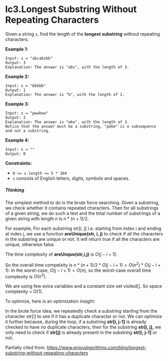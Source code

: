 # lc3.Longest Substring Without Repeating Characters


Given a string `s`, find the length of the **longest substring** without repeating characters.

 

**Example 1:**

```
Input: s = "abcabcbb"
Output: 3
Explanation: The answer is "abc", with the length of 3.
```

**Example 2:**

```
Input: s = "bbbbb"
Output: 1
Explanation: The answer is "b", with the length of 1.
```

**Example 3:**

```
Input: s = "pwwkew"
Output: 3
Explanation: The answer is "wke", with the length of 3.
Notice that the answer must be a substring, "pwke" is a subsequence and not a substring.
```

**Example 4:**

```
Input: s = ""
Output: 0
```

 

**Constraints:**

- `0 <= s.length <= 5 * 104`
- `s` consists of English letters, digits, symbols and spaces.



##### Thinking

The simplest method to do is the brute force searching. Given a substring, we check whether it contains repeated characters. Then for all substrings of a given string, we do such a test and the total number of substrings of a given string with length $n$ is $n*(n+1)/2$.

For example, For each substring str[i, j] i.e. starting from index i and ending at index j, we use a function **areUnique(str, i, j)** to check if all the characters in the substring are unique or not. It will return true if all the characters are unique, otherwise false.

The time complexity of **areUnque(str,i,j)** is $O(j-i+1)$.

So the overall time compelxity is $n*(n+1)/2*O(j-i+1)=O(n^2)*O(j-i+1)$. In the worst-case, $O(j-i+1)=O(n)$, so the worst-case overall time complexity is $O(n^3)$.

We are using few extra variables and a constant size set visited[]. So space complexity = O(1).

To optimize, here is an optimization insight: 

In the brute force idea, we repeatedly check a substring starting from the character str[i] to see if it has a duplicate character or not. We can optimize it further because, during the loop, if a substring **str[i, j-1]** is already checked to have no duplicate characters, then for the substring **str[i, j],** we only need to check if **str[j]** is already present in the substring **str[i, j-1]** or not.

Partially cited from:  https://www.enjoyalgorithms.com/blog/longest-substring-without-repeating-characters

